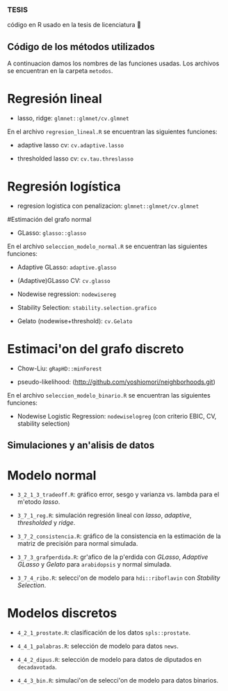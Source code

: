 ### TESIS
código en R usado en la tesis de licenciatura :rocket:

## Código de los métodos utilizados

A continuacion damos los nombres de las funciones usadas. Los archivos se encuentran en la carpeta ``metodos``.


# Regresión lineal

* lasso, ridge: ``glmnet::glmnet/cv.glmnet``

En el archivo ``regresion_lineal.R`` se encuentran las siguientes funciones:

* adaptive lasso cv: ``cv.adaptive.lasso``

* thresholded lasso cv: ``cv.tau.threslasso``


# Regresión logística


* regresion logistica con penalizacion: ``glmnet::glmnet/cv.glmnet ``



#Estimación del grafo normal


* GLasso: ``glasso::glasso``


En el archivo ``seleccion_modelo_normal.R`` se encuentran las siguientes funciones:


* Adaptive GLasso: ``adaptive.glasso``

* (Adaptive)GLasso CV: ``cv.glasso``

* Nodewise regression: ``nodewisereg``

* Stability Selection: ``stability.selection.grafico``

* Gelato (nodewise+threshold): ``cv.Gelato``


# Estimaci\'on del grafo discreto

* Chow-Liu: ``gRapHD::minForest``

* pseudo-likelihood: (http://github.com/yoshiomori/neighborhoods.git)


En el archivo ``seleccion_modelo_binario.R`` se encuentran las siguientes funciones:


* Nodewise Logistic Regression: ``nodewiselogreg``
(con criterio EBIC, CV, stability selection)


## Simulaciones y an\'alisis de datos

# Modelo normal

* ``3_2_1_3_tradeoff.R``: gráfico error, sesgo y varianza vs. lambda para el m\'etodo *lasso*.

* ``3_7_1_reg.R``: simulación regresión lineal con *lasso*, *adaptive*, *thresholded* y *ridge*.


* ``3_7_2_consistencia.R``: gráfico de la consistencia en la estimación de la matriz de precisión  para normal simulada.


* ``3_7_3_grafperdida.R``: gr\'afico de la p\'erdida con *GLasso*, *Adaptive GLasso* y *Gelato* para ``arabidopsis`` y normal simulada.

* ``3_7_4_ribo.R``: selecci\'on de modelo para ``hdi::riboflavin`` con *Stability Selection*. 



# Modelos discretos


* ``4_2_1_prostate.R``: clasificación de los datos ``spls::prostate``.

* ``4_4_1_palabras.R``: selección de modelo para datos ``news``.


* ``4_4_2_dipus.R``: selección de modelo para datos  de diputados en ``decadavotada``.


* ``4_4_3_bin.R``: simulaci\'on de selecci\'on de modelo para datos binarios.
